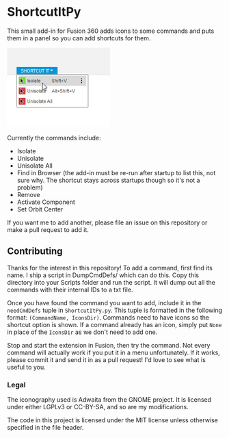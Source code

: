 # ShortcutItPy

This small add-in for Fusion 360 adds icons to some commands and puts them in
a panel so you can add shortcuts for them.

![demo image](demo.png)

Currently the commands include:
- Isolate
- Unisolate
- Unisolate All
- Find in Browser (the add-in must be re-run after startup to list this,
  not sure why. The shortcut stays across startups though so it's not a
  problem)
- Remove
- Activate Component
- Set Orbit Center

If you want me to add another, please file an issue on this repository or make
a pull request to add it.

## Contributing
Thanks for the interest in this repository! To add a command, first find its
name. I ship a script in DumpCmdDefs/ which can do this. Copy this directory
into your Scripts folder and run the script. It will dump out all the commands
with their internal IDs to a txt file.

Once you have found the command you want to add, include it in the `needCmdDefs`
tuple in `ShortcutItPy.py`. This tuple is formatted in the following format:
`(CommandName, IconsDir)`. Commands need to have icons so the shortcut
option is shown. If a command already has an icon, simply put `None` in place of
the `IconsDir` as we don't need to add one.

Stop and start the extension in Fusion, then try the command. Not every command
will actually work if you put it in a menu unfortunately. If it works, please
commit it and send it in as a pull request! I'd love to see what is useful to
you.

### Legal

The iconography used is Adwaita from the GNOME project. It is licensed under
either LGPLv3 or CC-BY-SA, and so are my modifications.

The code in this project is licensed under the MIT license unless otherwise
specified in the file header.
